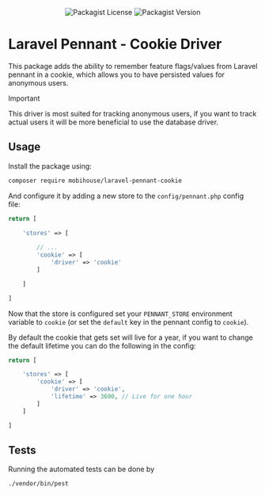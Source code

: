 <p align="center">
    <img alt="Packagist License" src="https://img.shields.io/packagist/l/mobihouse/laravel-pennant-cookie">
    <img alt="Packagist Version" src="https://img.shields.io/packagist/v/mobihouse/laravel-pennant-cookie">
</p>

# Laravel Pennant - Cookie Driver

This package adds the ability to remember feature flags/values
from Laravel pennant in a cookie, which allows you to have
persisted values for anonymous users.

> [!IMPORTANT]
> This driver is most suited for tracking anonymous users, if you
> want to track actual users it will be more beneficial to use
> the database driver.

## Usage

Install the package using:

```bash
composer require mobihouse/laravel-pennant-cookie
```

And configure it by adding a new store to the `config/pennant.php` config file:

```php
return [

    'stores' => [
        
        // ...
        'cookie' => [
            'driver' => 'cookie'
        ]

    ]

]
```

Now that the store is configured set your `PENNANT_STORE` environment variable to `cookie` (or
set the `default` key in the pennant config to `cookie`).

By default the cookie that gets set will live for a year, if you want to change the
default lifetime you can do the following in the config:

```php
return [

    'stores' => [
        'cookie' => [
            'driver' => 'cookie',
            'lifetime' => 3600, // Live for one hour
        ]
    ]

]
```

## Tests

Running the automated tests can be done by

```bash
./vendor/bin/pest
```
